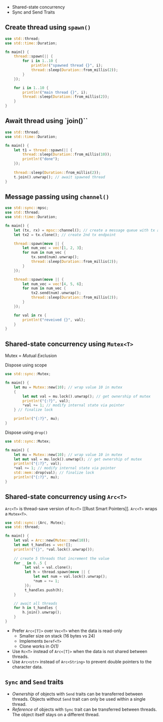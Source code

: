 - Shared-state concurrency
- Sync and Send Traits

## Create thread using `spawn()`

```rust
use std::thread;
use std::time::Duration;

fn main() {
    thread::spawn(|| {
        for i in 1..10 {
            println!("spawned thread {}", i);
            thread::sleep(Duration::from_millis(2));
        }
    });

    for i in 1..10 {
        println!("main thread {}", i);
        thread::sleep(Duration::from_millis(2));
    }
}
```

## Await thread using `join()``

```rust
use std::thread;
use std::time::Duration;

fn main() {
    let t1 = thread::spawn(|| {
        thread::sleep(Duration::from_millis(10));
        println!("done");
    });
    
    thread::sleep(Duration::from_millis(2));
    t.join().unwrap(); // await spawned thread
}
```

## Message passing using `channel()`

```rust
use std::sync::mpsc;
use std::thread;
use std::time::Duration;

fn main() {
    let (tx, rx) = mpsc::channel(); // create a message queue with tx and rx endpoints
    let tx2 = tx.clone(); // create 2nd tx endpoint

    thread::spawn(move || {
        let num_vec = vec![1, 2, 3];
        for num in num_vec {
            tx.send(num).unwrap();
            thread::sleep(Duration::from_millis(2));
        }
    });

    thread::spawn(move || {
        let num_vec = vec![4, 5, 6];
        for num in num_vec {
            tx2.send(num).unwrap();
            thread::sleep(Duration::from_millis(2));
        }
    });

    for val in rx {
        println!("reveived {}", val);
    }
}
```

## Shared-state concurrency using `Mutex<T>`

Mutex = *Mut*ual *Ex*clusion

Dispose using scope
```rust
use std::sync::Mutex;

fn main() {
    let mu = Mutex::new(10); // wrap value 10 in mutex
    {
        let mut val = mu.lock().unwrap(); // get ownership of mutex
        println!("{:?}", val);
        *val += 1; // modify internal state via pointer
    } // finalize lock

    println!("{:?}", mu);
}
```

Dispose using `drop()`
```rust
use std::sync::Mutex;

fn main() {
    let mu = Mutex::new(10); // wrap value 10 in mutex
	let mut val = mu.lock().unwrap(); // get ownership of mutex
	println!("{:?}", val);
	*val += 1; // modify internal state via pointer
    std::mem::drop(val); // finalize lock
    println!("{:?}", mu);
}
```

## Shared-state concurrency using `Arc<T>`

`Arc<T>` is thread-save version of `Rc<T>` [[Rust Smart Pointers]].
`Arc<T>` wraps a `Mutex<T>`.

```rust
use std::sync::{Arc, Mutex};
use std::thread;

fn main() {
    let val = Arc::new(Mutex::new(10));
    let mut t_handles = vec![];
	println!("{}", *val.lock().unwrap());
	
	// create 5 threads that increment the value
	for _ in 0..5 {
	     let val = val.clone();
	     let h = thread.spawn(move || {
	         let mut num = val.lock().unwrap();
	         *num = += 1;
	     });
	     t_handles.push(h);
	}

    // await all threads
    for h in t_handles {
        h.join().unwrap();
    }
}
```

- Prefer `Arc<[T]>` over `Vec<T>` when the data is read-only
	- Smaller size on stack (16 bytes vs 24)
	- Implements `Deref<T>`
	- Clone works in *O(1)*
- Use `Rc<T>` instead of `Arc<[T]>` when the data is not shared between threads.
- Use `Arc<str>` instead of `Arc<String>` to prevent double pointers to the character data.

## `Sync` and `Send` traits

- *Ownership* of objects with `Send` traits can be transferred between threads. Objects without `Send` trait can only be used within a single thread.
- *Reference* of objects with `Sync` trait can be transferred between threads. The object itself stays on a different thread.
